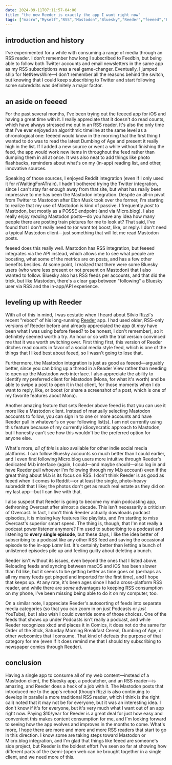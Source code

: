 ```yaml
---
date: 2024-09-11T07:11:57-04:00
title: "the new Reeder is exactly the app I want right now"
tags: ["macro","Myself","RSS","Mastodon","Bluesky","Reeder","feeeed","Feedbin","Twitter","Reddit","NetNewsWire","iOS","macOS","Elon Musk","POSSE","Micro.blog","Dumbing of Age","Mona","podcasts","Overcast","xkcd","Order of the Stick","Saturday Morning Breakfast Cereal"]
---
```


## introduction and history

I've experimented for a while with consuming a range of media through an RSS reader. I don't remember how long I subscribed to Feedbin, but being able to follow both Twitter accounts and email newsletters in the same app as my RSS subscriptions was a real game-changer. Eventually, I jumped ship for NetNewsWire—I don't remember all the reasons behind the switch, but knowing that I could keep subscribing to Twitter and start following some subreddits was definitely a major factor. 

## an aside on feeeed

For the past several months, I've been trying out the feeeed app for iOS and having a great time with it. I really appreciate that it doesn't do read counts, which have always stressed me out in an RSS reader. It's also the only time that I've ever enjoyed an algorithmic timeline at the same level as a chronological one: feeeed would know in the morning that the first thing I wanted to do was to read the latest Dumbing of Age and present it really high in the list. If I added a new source or went a while without finishing the feed, the app would work new items in throughout the feed rather than dumping them in all at once. It was also neat to add things like photo flashbacks, reminders about what's on my (in-app) reading list, and other, innovative sources. 

Speaking of those sources, I enjoyed Reddit integration (even if I only used it for r/WaitingForATrain). I hadn't bothered trying the Twitter integration, since I can't stay far enough away from that site, but what has really been impressive to me has been the Mastodon integration. Despite an all-in pivot from Twitter to Mastodon after Elon Musk took over the former, I'm starting to realize that my use of Mastodon is kind of passive. I frequently *post* to Mastodon, but mostly as a POSSE endpoint (and via Micro.blog). I also really enjoy *reading* Mastodon posts—do you have any idea how many people there are posting train pictures for me to look at? That said, I've found that I don't really need to (or want to) boost, like, or reply. I don't need a typical Mastodon client—just something that will let me read Mastodon posts. 

feeeed does this really well. Mastodon has RSS integration, but feeeed integrates via the API instead, which allows me to see what people are boosting, what some of the metrics are on posts, and has a few other benefits besides. At some point, I realized that there were some Bluesky users (who were less present or not present on Mastodon) that I also wanted to follow. Bluesky also has RSS feeds per accounts, and that did the trick, but like Mastodon, there's a clear gap between "following" a Bluesky user via RSS and the in-app/API experience.

## leveling up with Reeder

With all of this in mind, I was ecstatic when I heard about Silvio Rizzi's recent "reboot" of his long-running [Reeder](https://reeder.app) app. I had used older, RSS-only versions of Reeder before and already appreciated the app (it *may* have been what I was using before feeed? to be honest, I don't remember), so it definitely seemed worth a try. An hour or so with the trial version convinced me that it was worth switching over. First thing first, this version of Reeder ditches read counts in favor of a social media style feed, which is one of the things that I liked best about feeed, so I wasn't going to lose that.

Furthermore, the Mastodon integration is just as good as feeeed—arguably better, since you can bring up a thread in a Reader View rather than needing to open up the Mastodon web interface. I also appreciate the ability to identify my preferred client for Mastodon (Mona, for what it's worth) and be able to swipe a post to open it in that client, for those moments when I do want to reply, like, or boost (or share a screenshot of a post, which is one of my favorite features about Mona). 

Another amazing feature that sets Reeder above feeed is that you can use it more like a Mastodon client. Instead of manually selecting Mastodon accounts to follow, you can sign in to one or more accounts and have Reeder pull in whatever's on your following list(s). I am not currently using this feature because of my currently idiosyncratic approach to Mastodon, but I honestly can't see how this wouldn't be the preferred option for anyone else.

What's more, *all of this* is also available for other indie social media platforms. I can follow Bluesky accounts so much better than I could earlier, and I even find following Micro.blog users more intuitive through Reeder's dedicated M.b interface (again, I could—and maybe should—also log in and have Reeder pull whoever I'm following through my M.b account) even if the great thing about M.b is its focus on RSS. I don't think Reeder is as good as feeed when it comes to Reddit—or at least the single, photo-heavy subreddit that I like; the photos don't get as much real estate as they did on my last app—but I can live with that.

I also suspect that Reeder is going to become my main podcasting app, dethroning Overcast after almost a decade. This isn't necessarily a criticism of Overcast. In fact, I don't think Reeder actually downloads podcast episodes, it is missing key features like playlists, and I'm starting to miss Overcast's superior smart speed. The thing is, though, that I'm not really a podcast power listener anymore? I'm used to subscribing to a podcast and listening to **every single episode**, but these days, I like the idea better of subscribing to a podcast like any other RSS feed and saving the occasional episode to the in-app *Later* list. It's certainly better than letting a bunch of unlistened episodes pile up and feeling guilty about deleting a bunch.

Reeder isn't without its issues, even beyond the ones that I listed above. Reloading feeds and syncing between macOS and iOS has been slower than I'd like, but it seems to be getting better as time goes on (perhaps as all my many feeds get pinged and imported for the first time), and I hope that keeps up. At any rate, it's been ages since I had a cross-platform RSS reader, and while there are *some* advantages to keeping RSS consumption on my phone, I've been missing being able to do it on my computer, too. 

On a similar note, I appreciate Reeder's autosorting of feeds into separate media categories (so that you can zoom in on *just* Podcasts or *just* YouTube), but I also wish I could override some of those choices. One of the feeds that shows up under Podcasts isn't really a podcast, and while Reeder recognizes xkcd and places it in Comics, it does not do the same for Order of the Stick, Saturday Morning Breakfast Cereal, Dumbing of Age, or other webcomics that I consume. That kind of defeats the purpose of that category for me (even if it does remind me that I should try subscribing to newspaper comics through Reeder). 

## conclusion

Having a single app to consume all of my web content—instead of a Mastodon client, the Bluesky app, a podcatcher, and an RSS reader—is amazing, and Reeder does a heck of a job with it. The Mastodon posts that introduced me to the app's reboot (though Rizzi is also continuing to develop in parallel a more traditional RSS reader, which I think is the right call) noted that it may not be for everyone, but it was an interesting idea. I don't know if it's for everyone, but it's very much what I want out of an app right now. Paying $10/year for Reeder is a great deal for just how easy and convenient this makes content consumption for me, and I'm looking forward to seeing how the app evolves and improves in the months to come. What's more, I hope there are more and more and more RSS readers that start to go in this direction. I know some are taking steps toward Mastodon or Micro.blog integration, and I'm glad that things like feeed are someone's side project, but Reeder is the boldest effort I've seen so far at showing how different parts of the (semi-)open web can be brought together in a single client, and we need more of this.